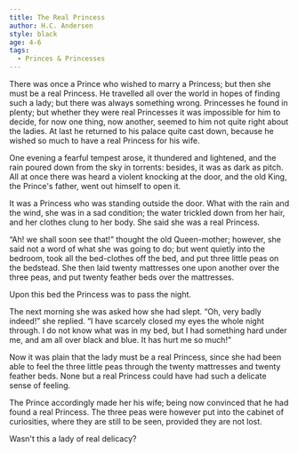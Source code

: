 ```yaml
---
title: The Real Princess
author: H.C. Andersen
style: black
age: 4-6
tags:
  - Princes & Princesses  
---
```


There was once a Prince who wished to marry a Princess; but then she must be a real Princess. He travelled all over the world in hopes of finding such a lady; but there was always something wrong. Princesses he found in plenty; but whether they were real Princesses it was impossible for him to decide, for now one thing, now another, seemed to him not quite right about the ladies. At last he returned to his palace quite cast down, because he wished so much to have a real Princess for his wife.

One evening a fearful tempest arose, it thundered and lightened, and the rain poured down from the sky in torrents: besides, it was as dark as pitch. All at once there was heard a violent knocking at the door, and the old King, the Prince's father, went out himself to open it.

It was a Princess who was standing outside the door. What with the rain and the wind, she was in a sad condition; the water trickled down from her hair, and her clothes clung to her body. She said she was a real Princess.

“Ah! we shall soon see that!” thought the old Queen-mother; however, she said not a word of what she was going to do; but went quietly into the bedroom, took all the bed-clothes off the bed, and put three little peas on the bedstead. She then laid twenty mattresses one upon another over the three peas, and put twenty feather beds over the mattresses.

Upon this bed the Princess was to pass the night.

The next morning she was asked how she had slept. “Oh, very badly indeed!” she replied. “I have scarcely closed my eyes the whole night through. I do not know what was in my bed, but I had something hard under me, and am all over black and blue. It has hurt me so much!”

Now it was plain that the lady must be a real Princess, since she had been able to feel the three little peas through the twenty mattresses and twenty feather beds. None but a real Princess could have had such a delicate sense of feeling.



The Prince accordingly made her his wife; being now convinced that he had found a real Princess. The three peas were however put into the cabinet of curiosities, where they are still to be seen, provided they are not lost.

Wasn't this a lady of real delicacy?



